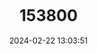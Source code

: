 ---
title: "153800"
category: "Cambarus causeyi"
draft: false
date: 2024-02-22 13:03:51
languages:
  English: ["Boston Mountains Crayfish"]
---
